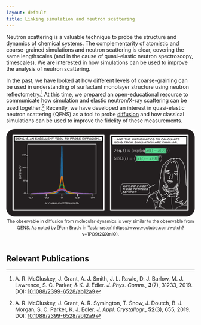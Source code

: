 ```yaml
---
layout: default
title: Linking simulation and neutron scattering
---
```


Neutron scattering is a valuable technique to probe the structure and dynamics of chemical systems. 
The complementarity of atomistic and coarse-grained simulations and neutron scattering is clear, covering the same lengthscales (and in the cause of quasi-elastic neutron spectroscopy, timescales). 
We are interested in how simulations can be used to improve the analysis of neutron scattering. 

In the past, we have looked at how different levels of coarse-graining can be used in understanding of surfactant monolayer structure using neutron reflectometry.[^1] 
At this time, we prepared an open-educational resource to communicate how simulation and elastic neutron/X-ray scattering can be used together.[^2]
Recently, we have developed an interest in quasi-elastic neutron scattering (QENS) as a tool to probe [diffusion](./diffusion/) and how classical simulations can be used to improve the fidelity of these measurements. 

<picture>
  <img alt="Fern Brady noting the similarity between the diffusion observable and QENS observable" src="/assets/img/qens.png">
</picture>
<center>
  <small>
    The observable in diffusion from molecular dynamics is very similar to the observable from QENS. As noted by [Fern Brady in Taskmaster](https://www.youtube.com/watch?v=1PO9t2QXmiQ). 
    <br>
    <br>
  </small>
</center>

## Relevant Publications

[^1]: A. R. McCluskey, J. Grant, A. J. Smith, J. L. Rawle, D. J. Barlow, M. J. Lawrence, S. C. Parker, & K. J. Edler. *J. Phys. Comm.*, **3**(7), 31233, 2019. DOI: [10.1088/2399-6528/ab12a9](https://doi.org/10.1088/2399-6528/ab12a9)
[^2]: A. R. McCluskey, J. Grant, A. R. Symington, T. Snow, J. Doutch, B. J. Morgan, S. C. Parker, K. J. Edler. *J. Appl. Crystallogr.*, **52**(3), 655, 2019. DOI: [10.1088/2399-6528/ab12a9](https://doi.org/10.1107/S1600576719004333)
